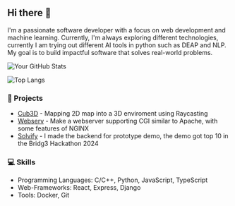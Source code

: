 ## Hi there 👋
I'm a passionate software developer with a focus on web development and machine learning. Currently, I'm always exploring different technologies, currently I am trying out different AI tools in python such as DEAP and NLP. My goal is to build impactful software that solves real-world problems.

![Your GitHub Stats](https://github-readme-stats.vercel.app/api?username=JoshuaNgerng&show_icons=true&count_private=true)

![Top Langs](https://github-readme-stats.vercel.app/api/top-langs/?username=JoshuaNgerng&langs_count=7)

### 🚀 Projects
- [Cub3D](https://github.com/JoshuaNgerng/3dDa2d) - Mapping 2D map into a 3D enviroment using Raycasting
- [Webserv](https://github.com/JoshuaNgerng/Webserv_PLS) - Make a webserver supporting CGI similar to Apache, with some features of NGINX
- [Solvify](https://github.com/Zyeoh883/Bridg3_Hackathon) - I made the backend for prototype demo, the demo got top 10 in the Bridg3 Hackathon 2024

### 💻 Skills
- Programming Languages: C/C++, Python, JavaScript, TypeScript
- Web-Frameworks: React, Express, Django
- Tools: Docker, Git


<!--
**JoshuaNgerng/JoshuaNgerng** is a ✨ _special_ ✨ repository because its `README.md` (this file) appears on your GitHub profile.

Here are some ideas to get you started:


- 🔭 I’m currently working on ...
- 🌱 I’m currently learning ...
- 👯 I’m looking to collaborate on ...
- 🤔 I’m looking for help with ...
- 💬 Ask me about ...
- 📫 How to reach me: ...
- 😄 Pronouns: ...
- ⚡ Fun fact: ...
-->
